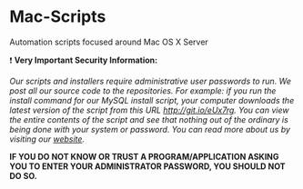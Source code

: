 Mac-Scripts
===========

Automation scripts focused around Mac OS X Server

:exclamation: **Very Important Security Information:**

*Our scripts and installers require administrative user passwords to run. We post all our source code to the repositories. For example: if you run the install command for our MySQL install script, your computer downloads the latest version of the script from this URL http://git.io/eUx7rg. You can view the entire contents of the script and see that nothing out of the ordinary is being done with your system or password. You can read more about us by visiting our [website](http://www.macminivault.com).* 

**IF YOU DO NOT KNOW OR TRUST A PROGRAM/APPLICATION ASKING YOU TO ENTER YOUR ADMINISTRATOR PASSWORD, YOU SHOULD NOT DO SO.**